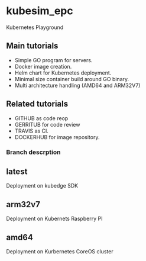 # kubesim_epc

Kubernetes Playground

## Main tutorials

- Simple GO program for servers.
- Docker image creation.
- Helm chart for Kubernetes deployment.
- Minimal size container build around GO binary.
- Multi architecture handling (AMD64 and ARM32V7)

## Related tutorials

- GITHUB as code reop
- GERRITUB for code review
- TRAVIS as CI.
- DOCKERHUB  for image repository.

### Branch descrption

## latest

Deployment on kubedge SDK 

## arm32v7

Deployment on Kubernets Raspberry PI 

## amd64

Deployment on Kurbernetes CoreOS cluster
